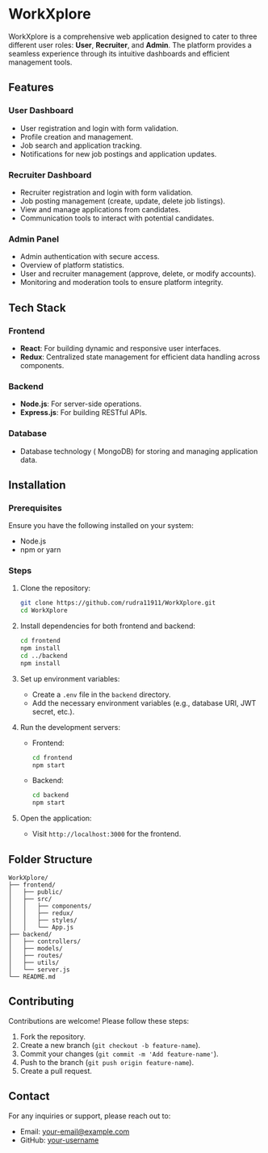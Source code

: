 # WorkXplore

WorkXplore is a comprehensive web application designed to cater to three different user roles: **User**, **Recruiter**, and **Admin**. The platform provides a seamless experience through its intuitive dashboards and efficient management tools.

## Features

### User Dashboard
- User registration and login with form validation.
- Profile creation and management.
- Job search and application tracking.
- Notifications for new job postings and application updates.

### Recruiter Dashboard
- Recruiter registration and login with form validation.
- Job posting management (create, update, delete job listings).
- View and manage applications from candidates.
- Communication tools to interact with potential candidates.

### Admin Panel
- Admin authentication with secure access.
- Overview of platform statistics.
- User and recruiter management (approve, delete, or modify accounts).
- Monitoring and moderation tools to ensure platform integrity.

## Tech Stack

### Frontend
- **React**: For building dynamic and responsive user interfaces.
- **Redux**: Centralized state management for efficient data handling across components.

### Backend
- **Node.js**: For server-side operations.
- **Express.js**: For building RESTful APIs.

### Database
- Database technology ( MongoDB) for storing and managing application data. 


## Installation

### Prerequisites
Ensure you have the following installed on your system:
- Node.js
- npm or yarn

### Steps
1. Clone the repository:
   ```bash
   git clone https://github.com/rudra11911/WorkXplore.git
   cd WorkXplore
   ```

2. Install dependencies for both frontend and backend:
   ```bash
   cd frontend
   npm install
   cd ../backend
   npm install
   ```

3. Set up environment variables:
   - Create a `.env` file in the `backend` directory.
   - Add the necessary environment variables (e.g., database URI, JWT secret, etc.).

4. Run the development servers:
   - Frontend:
     ```bash
     cd frontend
     npm start
     ```
   - Backend:
     ```bash
     cd backend
     npm start
     ```

5. Open the application:
   - Visit `http://localhost:3000` for the frontend.

## Folder Structure

```plaintext
WorkXplore/
├── frontend/
│   ├── public/
│   ├── src/
│   │   ├── components/
│   │   ├── redux/
│   │   ├── styles/
│   │   └── App.js
├── backend/
│   ├── controllers/
│   ├── models/
│   ├── routes/
│   ├── utils/
│   └── server.js
└── README.md
```

## Contributing
Contributions are welcome! Please follow these steps:
1. Fork the repository.
2. Create a new branch (`git checkout -b feature-name`).
3. Commit your changes (`git commit -m 'Add feature-name'`).
4. Push to the branch (`git push origin feature-name`).
5. Create a pull request.


## Contact
For any inquiries or support, please reach out to:
- Email: your-email@example.com
- GitHub: [your-username](https://github.com/rudra11911)

